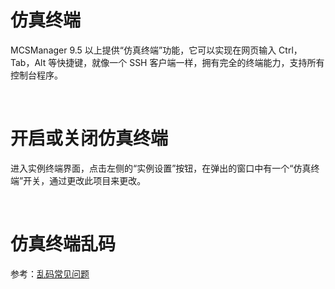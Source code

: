 # 仿真终端

MCSManager 9.5 以上提供“仿真终端”功能，它可以实现在网页输入 Ctrl，Tab，Alt 等快捷键，就像一个 SSH 客户端一样，拥有完全的终端能力，支持所有控制台程序。

<br />

# 开启或关闭仿真终端

进入实例终端界面，点击左侧的“实例设置”按钮，在弹出的窗口中有一个“仿真终端”开关，通过更改此项目来更改。

<br />

# 仿真终端乱码

参考：[乱码常见问题](./code.md)

<br />